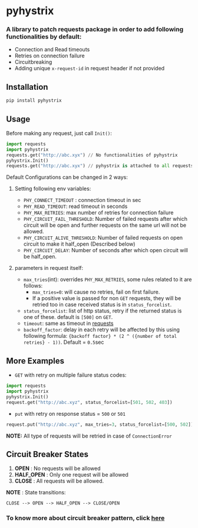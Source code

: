 # pyhystrix

### A library to patch requests package in order to add following functionalities by default:

- Connection and Read timeouts
- Retries on connection failure
- Circuitbreaking
- Adding unique `x-request-id` in request header if not provided

Installation
------------

```sh
pip install pyhystrix
```

Usage
-----
Before making any request, just call `Init()`:

```python
import requests
import pyhystrix
requests.get("http://abc.xyx") // No functionalities of pyhystrix
pyhystrix.Init()
requests.get("http://abc.xyx") // pyhystrix is attached to all requests
```

Default Configurations can be changed in 2 ways:

1. Setting following env variables:
	- `PHY_CONNECT_TIMEOUT` : connection timeout in sec
	- `PHY_READ_TIMEOUT`: read timeout in seconds
	- `PHY_MAX_RETRIES`: max number of retries for connection failure
	- `PHY_CIRCUIT_FAIL_THRESHOLD`: Number of failed requests after which circuit will be open and further requests on the same url will not be allowed.
	- `PHY_CIRCUIT_ALIVE_THRESHOLD`: Number of failed requests on open circuit to make it half_open (Described below)
	- `PHY_CIRCUIT_DELAY`: Number of seconds after which open circuit will be half_open.

2. parameters in request itself:
	- `max_tries`(int): overrides `PHY_MAX_RETRIES`, some rules related to it are follows:
		- `max_tries=0`: will cause no retries, fail on first failure.
		- If a positive value is passed for non `GET` requests, they will be retried too in case received status is in `status_forcelist`.
	- `status_forcelist`: list of http status, retry if the returned status is one of these. default is `[500]` on `GET`.
	- `timeout`: same as timeout in [requests](http://docs.python-requests.org/en/master/user/advanced/#timeouts)
	- `backoff_factor`: delay in each retry will be affected by this using following formula: ```{backoff factor} * (2 ^ ({number of total retries} - 1))```. Default = `0.5`sec

More Examples
-------------
- `GET` with retry on multiple failure status codes:

```python
import requests
import pyhystrix
pyhystrix.Init()
request.get("http://abc.xyz", status_forcelist=[501, 502, 403])
```

- `put` with retry on response status = `500` or `501`

```python
request.put("http://abc.xyz", max_tries=3, status_forcelist=[500, 502])
```

**NOTE:** All type of requests will be retried in case of `ConnectionError`

Circuit Breaker States
---------------
1. **OPEN** : No requests will be allowed
2. **HALF_OPEN** : Only one request will be allowed
3. **CLOSE** : All requests will be allowed.

**NOTE** : State transitions:

`CLOSE --> OPEN --> HALF_OPEN --> CLOSE/OPEN`

### To know more about circuit breaker pattern, click [here](https://martinfowler.com/bliki/CircuitBreaker.html)
